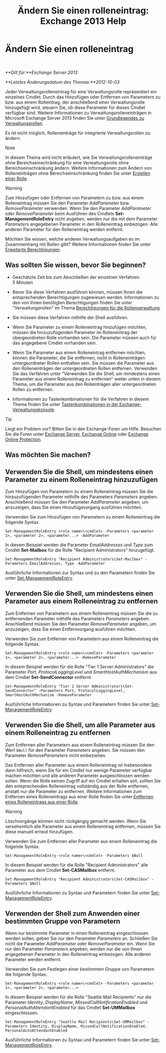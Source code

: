 ﻿---
title: 'Ändern Sie einen rolleneintrag: Exchange 2013 Help'
TOCTitle: Ändern Sie einen rolleneintrag
ms:assetid: 5aa4f39c-16a4-4815-ac4f-2cdcfa2b3ee1
ms:mtpsurl: https://technet.microsoft.com/de-de/library/Dd298005(v=EXCHG.150)
ms:contentKeyID: 50475745
ms.date: 05/22/2018
mtps_version: v=EXCHG.150
ms.translationtype: MT
---

# Ändern Sie einen rolleneintrag

 

_**Gilt für:**Exchange Server 2013_

_**Letztes Änderungsdatum des Themas:**2012-10-03_

Jeder Verwaltungsrolleneintrag für eine Verwaltungsrolle repräsentiert ein einzelnes Cmdlet. Durch das Hinzufügen oder Entfernen von Parametern zu bzw. aus einem Rolleintrag, der anschließend einer Verwaltungsrolle hinzugefügt wird, steuern Sie, ob diese Parameter für dieses Cmdlet verfügbar sind. Weitere Informationen zu Verwaltungsrolleneinträgen in Microsoft Exchange Server 2013 finden Sie unter [Grundlegendes zu Verwaltungsrollen](understanding-management-roles-exchange-2013-help.md).

Es ist nicht möglich, Rolleneinträge für integrierte Verwaltungsrollen zu ändern.


> [!NOTE]
> In diesem Thema wird nicht erläutert, wie Sie Verwaltungsrolleneinträge ohne Bereichseinschränkung für eine Verwaltungsrolle ohne Bereichseinschränkung ändern. Weitere Informationen zum Ändern von Rolleneinträgen ohne Bereichseinschränkung finden Sie unter <A href="create-a-role-exchange-2013-help.md">Erstellen einer Rolle</A>.




> [!WARNING]
> Zum Hinzufügen oder Entfernen von Parametern zu bzw. aus einem Rolleneintrag müssen Sie den Parameter <EM>AddParameter</EM> bzw. <EM>RemoveParameter</EM> verwenden. Wenn Sie den Parameter <EM>AddParameter</EM> oder <EM>RemoveParameter</EM> beim Ausführen des Cmdlets <STRONG>Set-ManagementRoleEntry</STRONG> nicht angeben, werden nur die mit dem Parameter <EM>Parameters</EM> angegebenen Parameter in den Rolleneintrag einbezogen. Alle anderen Parameter für den Rolleneintrag werden entfernt.



Möchten Sie wissen, welche anderen Verwaltungsaufgaben es im Zusammenhang mit Rollen gibt? Weitere Informationen finden Sie unter [Erweiterte Berechtigungen](advanced-permissions-exchange-2013-help.md).

## Was sollten Sie wissen, bevor Sie beginnen?

  - Geschätzte Zeit bis zum Abschließen der einzelnen Verfahren: 5 Minuten

  - Bevor Sie diese Verfahren ausführen können, müssen Ihnen die entsprechenden Berechtigungen zugewiesen werden. Informationen zu den von Ihnen benötigten Berechtigungen finden Sie unter "Verwaltungsrollen" im Thema [Berechtigungen für die Rollenverwaltung](role-management-permissions-exchange-2013-help.md).

  - Sie müssen diese Verfahren mithilfe der Shell ausführen.

  - Wenn Sie Parameter zu einem Rolleneintrag hinzufügen möchten, müssen die hinzuzufügenden Parameter im Rolleneintrag der übergeordneten Rolle vorhanden sein. Die Parameter müssen auch für das angegebene Cmdlet vorhanden sein.

  - Wenn Sie Parameter aus einem Rolleneintrag entfernen möchten, können die Parameter, die Sie entfernen, nicht in Rolleneinträgen untergeordneter Rollen enthalten sein. Sie müssen die Parameter aus den Rolleneinträgen der untergeordneten Rollen entfernen. Verwenden Sie das Verfahren unter "Verwenden Sie die Shell, um mindestens einen Parameter aus einem Rolleneintrag zu entfernen" weiter unten in diesem Thema, um die Parameter aus den Rolleinträgen aller untergeordneten Rollen zu entfernen.

  - Informationen zu Tastenkombinationen für die Verfahren in diesem Thema finden Sie unter [Tastenkombinationen in der Exchange-Verwaltungskonsole](keyboard-shortcuts-in-the-exchange-admin-center-exchange-online-protection-help.md).


> [!TIP]
> Liegt ein Problem vor? Bitten Sie in den Exchange-Foren um Hilfe. Besuchen Sie die Foren unter <A href="https://go.microsoft.com/fwlink/p/?linkid=60612">Exchange Server</A>, <A href="https://go.microsoft.com/fwlink/p/?linkid=267542">Exchange Online</A> oder <A href="https://go.microsoft.com/fwlink/p/?linkid=285351">Exchange Online Protection</A>.



## Was möchten Sie machen?

## Verwenden Sie die Shell, um mindestens einen Parameter zu einem Rolleneintrag hinzuzufügen

Zum Hinzufügen von Parametern zu einem Rolleneintrag müssen Sie die hinzuzufügenden Parameter mithilfe des Parameters *Parameters* angeben. Anschließend müssen Sie den Parameter *AddParameter* angeben, um anzuzeigen, dass Sie einen Hinzufügevorgang ausführen möchten.

Verwenden Sie zum Hinzufügen von Parametern zu einem Rolleneintrag die folgende Syntax.

    Set-ManagementRoleEntry <role name>\<cmdlet> -Parameters <parameter 1>, <parameter 2>, <parameter...> -AddParameter

In diesem Beispiel werden die Parameter *EmailAddresses* und *Type* zum Cmdlet **Set-Mailbox** für die Rolle "Recipient Administrators" hinzugefügt.

    Set-ManagementRoleEntry "Recipient Administrators\Set-Mailbox" -Parameters EmailAddresses, Type -AddParameter

Ausführliche Informationen zur Syntax und zu den Parametern finden Sie unter [Set-ManagementRoleEntry](https://technet.microsoft.com/de-de/library/dd351162\(v=exchg.150\)).

## Verwenden Sie die Shell, um mindestens einen Parameter aus einem Rolleneintrag zu entfernen

Zum Entfernen von Parametern aus einem Rolleneintrag müssen Sie die zu entfernenden Parameter mithilfe des Parameters *Parameters* angeben. Anschließend müssen Sie den Parameter *RemoveParameter* angeben, um anzuzeigen, dass Sie einen Entfernvorgang ausführen möchten.

Verwenden Sie zum Entfernen von Parametern aus einem Rolleneintrag die folgende Syntax.

    Set-ManagementRoleEntry <role name>\<cmdlet> -Parameters <parameter 1>, <parameter 2>, <parameter...> -RemoveParameter

In diesem Beispiel werden für die Rolle "Tier 1 Server Administrators" die Parameter *Port*, *ProtocolLoggingLevel* und *SmartHostAuthMechanism* aus dem Cmdlet **Set-SendConnector** entfernt.

    Set-ManagementRoleEntry "Tier 1 Server Administrators\Set-SendConnector" -Parameters Port, ProtocolLoggingLevel, SmartHostAuthMechanism -RemoveParameter

Ausführliche Informationen zu Syntax und Parametern finden Sie unter [Set-ManagementRoleEntry](https://technet.microsoft.com/de-de/library/dd351162\(v=exchg.150\)).

## Verwenden Sie die Shell, um alle Parameter aus einem Rolleneintrag zu entfernen

Zum Entfernen aller Parametern aus einem Rolleneintrag müssen Sie den Wert `$Null` für den Parameter *Parameters* angeben. Sie müssen den Parameter *RemoveParameters* nicht einbeziehen.

Das Entfernen aller Parameter aus einem Rolleneintrag ist insbesondere dann hilfreich, wenn Sie für ein Cmdlet nur wenige Parameter verfügbar machen möchten und alle anderen Parameter ausgeschlossen werden sollen. Wenn die Rolle keinen Zugriff auf ein Cmdlet erhalten soll, sollten Sie den entsprechenden Rolleneintrag vollständig aus der Rolle entfernen, anstatt nur die Parameter zu entfernen. Weitere Informationen zum Entfernen eines Rolleneintrags aus einer Rolle finden Sie unter [Entfernen eines Rolleneintrags aus einer Rolle](remove-a-role-entry-from-a-role-exchange-2013-help.md).


> [!WARNING]
> Löschvorgänge können nicht rückgängig gemacht werden. Wenn Sie versehentlich alle Parameter aus einem Rolleneintrag entfernen, müssen Sie diese manuell erneut hinzufügen.



Verwenden Sie zum Entfernen aller Parameter aus einem Rolleneintrag die folgende Syntax.

    Set-ManagementRoleEntry <role name>\<cmdlet> -Parameters $Null 

In diesem Beispiel werden für die Rolle "Recipient Administrators" alle Parameter aus dem Cmdlet **Set-CASMailbox** entfernt.

    Set-ManagementRoleEntry "Recipient Administrators\Set-CASMailbox" -Parameters $Null 

Ausführliche Informationen zu Syntax und Parametern finden Sie unter [Set-ManagementRoleEntry](https://technet.microsoft.com/de-de/library/dd351162\(v=exchg.150\)).

## Verwenden der Shell zum Anwenden einer bestimmten Gruppe von Parametern

Wenn nur bestimmte Parameter in einen Rolleneintrag eingeschlossen werden sollen, geben Sie nur den Parameter *Parameters* an. Schließen Sie nicht die Parameter *AddParameter* oder *RemoveParameter* ein. Wenn Sie nur den Parameter *Parameters* angeben, werden nur die von Ihnen angegebenen Parameter in den Rolleneintrag einbezogen. Alle anderen Parameter werden entfernt.

Verwenden Sie zum Festlegen einer bestimmten Gruppe von Parametern die folgende Syntax.

    Set-ManagementRoleEntry <role name>\<cmdlet> -Parameters <parameter 1>, <parameter 2>, <parameter...>

In diesem Beispiel werden für die Rolle "Seattle Mail Recipients" nur die Parameter *Identity*, *DisplayName*, *MissedCallNotificationEnabled* und *PersonalAuthAttendantEnabled* für das Cmdlet **Set-UMMailbox** eingeschlossen.

    Set-ManagementRoleEntry "Seattle Mail Recipients\Set-UMMailbox" -Parameters Identity, DisplayName, MissedCallNotificationEnabled, PersonalAutoAttendantEnabled

Ausführliche Informationen zu Syntax und Parametern finden Sie unter [Set-ManagementRoleEntry](https://technet.microsoft.com/de-de/library/dd351162\(v=exchg.150\)).

